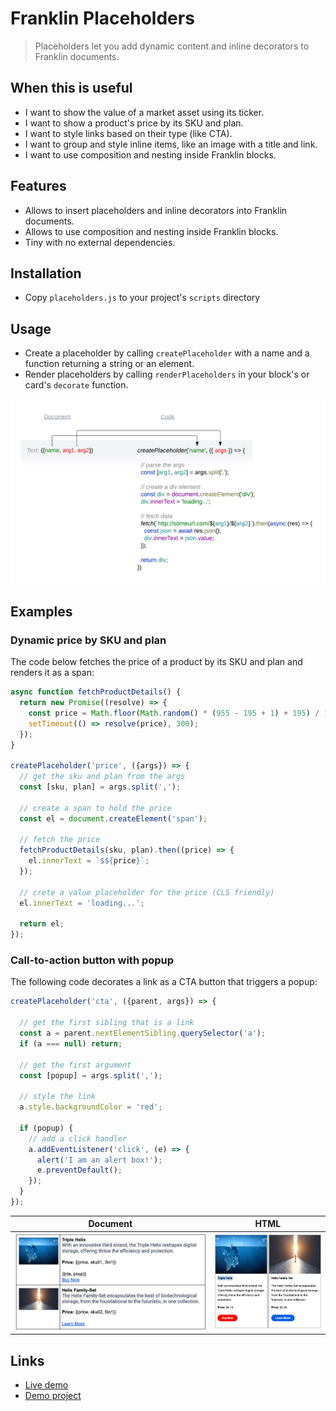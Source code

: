 # Franklin Placeholders
> Placeholders let you add dynamic content and inline decorators to Franklin documents.

## When this is useful
- I want to show the value of a market asset using its ticker.
- I want to show a product's price by its SKU and plan.
- I want to style links based on their type (like CTA).
- I want to group and style inline items, like an image with a title and link.
- I want to use composition and nesting inside Franklin blocks.

## Features
- Allows to insert placeholders and inline decorators into Franklin documents.
- Allows to use composition and nesting inside Franklin blocks.
- Tiny with no external dependencies.

## Installation
- Copy `placeholders.js` to your project's `scripts` directory

## Usage
- Create a placeholder by calling `createPlaceholder` with a name and a function returning a string or an element.
- Render placeholders by calling `renderPlaceholders` in your block's or card's `decorate` function.

<img src="docs/diagram.png" alt="diagram" width="800"/>

## Examples

### Dynamic price by SKU and plan

The code below fetches the price of a product by its SKU and plan and renders it as a span:

```js
async function fetchProductDetails() {
  return new Promise((resolve) => {
    const price = Math.floor(Math.random() * (955 - 195 + 1) + 195) / 100;
    setTimeout(() => resolve(price), 300);
  });
}

createPlaceholder('price', ({args}) => {
  // get the sku and plan from the args
  const [sku, plan] = args.split(',');

  // create a span to hold the price
  const el = document.createElement('span');

  // fetch the price
  fetchProductDetails(sku, plan).then((price) => {
    el.innerText = `$${price}`;
  });

  // crete a value placeholder for the price (CLS friendly)
  el.innerText = 'loading...';

  return el;
});
```

### Call-to-action button with popup

The following code decorates a link as a CTA button that triggers a popup:

```js
createPlaceholder('cta', ({parent, args}) => {

  // get the first sibling that is a link
  const a = parent.nextElementSibling.querySelector('a');
  if (a === null) return;

  // get the first argument
  const [popup] = args.split(',');

  // style the link
  a.style.backgroundColor = 'red';

  if (popup) {
    // add a click handler
    a.addEventListener('click', (e) => {
      alert('I am an alert box!');
      e.preventDefault();
    });
  }
});
```

| Document                                   | HTML                                                     |
|--------------------------------------------|----------------------------------------------------------|
| <img src="docs/source.png" alt="drawing"/> | <img src="docs/outcome.png" alt="drawing" width="350" /> |

## Links

- [Live demo](https://main--franklin-placeholders-website--vtsaplin.hlx.page/)
- [Demo project](https://github.com/vtsaplin/franklin-placeholders-website)
